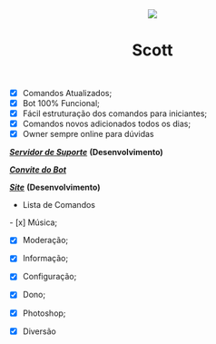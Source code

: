 <div align="center">
    <img src="https://imgur.com/jmkutVA.png"><br>
    <h1>Scott</h1><br>
</div>

- [x] Comandos Atualizados;
- [x] Bot 100% Funcional;
- [x] Fácil estruturação dos comandos para iniciantes;
- [x] Comandos novos adicionados todos os dias;
- [x] Owner sempre online para dúvidas

***[Servidor de Suporte]()*** **__(Desenvolvimento)__**

***[Convite do Bot](https://discordapp.com/api/oauth2/authorize?client_id=536975800155766785&permissions=8&scope=bot)***

***[Site]()*** **__(Desenvolvimento)__**

<ul>
    <li>Lista de Comandos</li>
    </ul>
- [x] Música;

- [x] Moderação;

- [x] Informação;

- [x] Configuração;

- [x] Dono;

- [x] Photoshop;

- [x] Diversão
